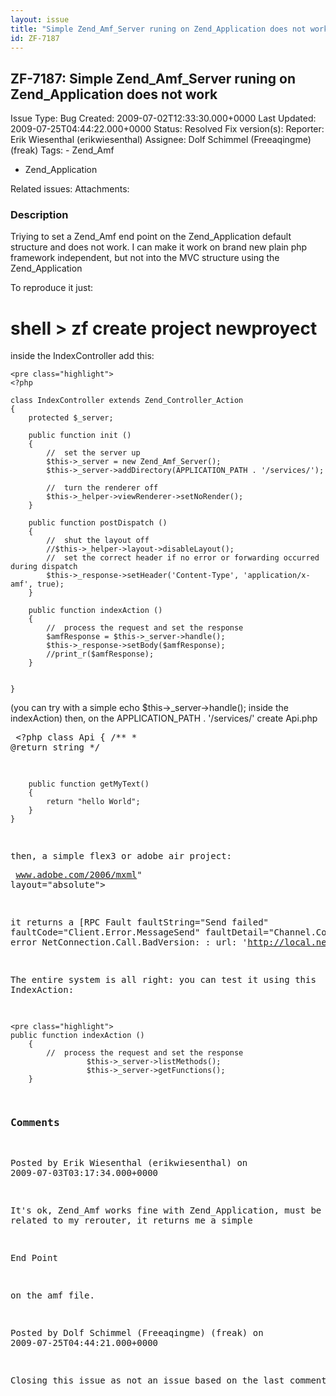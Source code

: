 ```yaml
---
layout: issue
title: "Simple Zend_Amf_Server runing on Zend_Application does not work"
id: ZF-7187
---
```


ZF-7187: Simple Zend\_Amf\_Server runing on Zend\_Application does not work
---------------------------------------------------------------------------

 Issue Type: Bug Created: 2009-07-02T12:33:30.000+0000 Last Updated: 2009-07-25T04:44:22.000+0000 Status: Resolved Fix version(s): 
 Reporter:  Erik Wiesenthal (erikwiesenthal)  Assignee:  Dolf Schimmel (Freeaqingme) (freak)  Tags: - Zend\_Amf
- Zend\_Application
 
 Related issues: 
 Attachments: 
### Description

Triying to set a Zend\_Amf end point on the Zend\_Application default structure and does not work. I can make it work on brand new plain php framework independent, but not into the MVC structure using the Zend\_Application

To reproduce it just:

shell > zf create project newproyect
====================================

inside the IndexController add this:

 
    <pre class="highlight">
    <?php
    
    class IndexController extends Zend_Controller_Action
    {
        protected $_server;
    
        public function init ()
        {
            //  set the server up 
            $this->_server = new Zend_Amf_Server();
            $this->_server->addDirectory(APPLICATION_PATH . '/services/');
            
            //  turn the renderer off
            $this->_helper->viewRenderer->setNoRender();
        }
    
        public function postDispatch ()
        {
            //  shut the layout off
            //$this->_helper->layout->disableLayout();
            //  set the correct header if no error or forwarding occurred during dispatch  
            $this->_response->setHeader('Content-Type', 'application/x-amf', true);
        }
    
        public function indexAction ()
        {
            //  process the request and set the response
            $amfResponse = $this->_server->handle();
            $this->_response->setBody($amfResponse);
            //print_r($amfResponse);
        }
    
    
    }


 (you can try with a simple echo $this->\_server->handle(); inside the indexAction) then, on the APPLICATION\_PATH . '/services/' create Api.php 
    <pre class="highlight">
    <?php
    class Api
    {
        /**
         * @return string
         */
    
        public function getMyText()
        {
            return "hello World";
        }
    }


 then, a simple flex3 or adobe air project: 
    <pre class="highlight">
    <?xml version="1.0" encoding="utf-8"?>
    www.adobe.com/2006/mxml" layout="absolute">
            


it returns a [RPC Fault faultString="Send failed" faultCode="Client.Error.MessageSend" faultDetail="Channel.Connect.Failed error NetConnection.Call.BadVersion: : url: '<http://local.newproyect.com/>'"]

The entire system is all right: you can test it using this IndexAction:

 
    <pre class="highlight">
    public function indexAction ()
        {
            //  process the request and set the response
                     $this->_server->listMethods(); 
                     $this->_server->getFunctions();
        }


 

 

### Comments

Posted by Erik Wiesenthal (erikwiesenthal) on 2009-07-03T03:17:34.000+0000

It's ok, Zend\_Amf works fine with Zend\_Application, must be something related to my rerouter, it returns me a simple

End Point

on the amf file.

 

 

Posted by Dolf Schimmel (Freeaqingme) (freak) on 2009-07-25T04:44:21.000+0000

Closing this issue as not an issue based on the last comment.

 

 